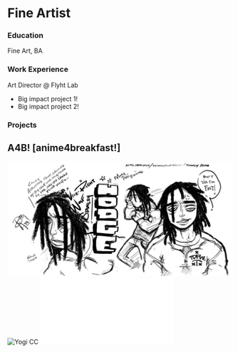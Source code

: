 # Fine Artist

### Education
Fine Art, BA

### Work Experience
Art Director @ Flyht Lab
- Big impact project 1!
- Big impact project 2!

### Projects
A4B! [anime4breakfast!]
- 
![Hodge CC](/assets/images/Hodge-CC.jpg)
![Yogi CC](/assets/image/Yogi-CC.jpg.jpg)
![Rocco CC](/assets/images/Rocco-CC.img)
